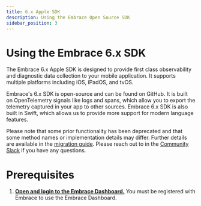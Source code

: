 ```yaml
---
title: 6.x Apple SDK
description: Using the Embrace Open Source SDK
sidebar_position: 3
---
```


# Using the Embrace 6.x SDK

The Embrace 6.x Apple SDK is designed to provide first class observability and diagnostic data collection to your mobile application. It supports multiple platforms including iOS, iPadOS, and tvOS.

Embrace's 6.x SDK is open-source and can be found on GitHub. It is built on OpenTelemetry signals like logs and spans, which allow you to export the telemetry captured in your app to other sources. Embrace 6.x SDK is also built in Swift, which allows us to provide more support for modern language features.

Please note that some prior functionality has been deprecated and that some method names or implementation details may differ. Further details are available in the [migration guide](/docs//ios/upgrade-guide.md). Please reach out to in the [Community Slack](https://community.embrace.io) if you have any questions. 

# Prerequisites

1. [**Open and login to the Embrace Dashboard.**](/ios/5x/integration/login-embrace-dashboard) You must be registered with Embrace to use the Embrace Dashboard.


